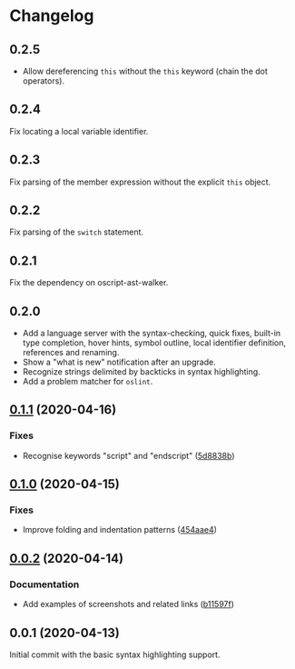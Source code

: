 # Changelog

## 0.2.5

* Allow dereferencing `this` without the `this` keyword (chain the dot operators).

## 0.2.4

Fix locating a local variable identifier.

## 0.2.3

Fix parsing of the member expression without the explicit `this` object.

## 0.2.2

Fix parsing of the `switch` statement.

## 0.2.1

Fix the dependency on oscript-ast-walker.

## 0.2.0

* Add a language server with the syntax-checking, quick fixes, built-in type completion, hover hints, symbol outline, local identifier definition, references and renaming.
* Show a "what is new" notification after an upgrade.
* Recognize strings delimited by backticks in syntax highlighting.
* Add a problem matcher for `oslint`.

## [0.1.1](https://github.com/prantlf/vscode-oscript/compare/v0.1.0...v0.1.0) (2020-04-16)

### Fixes

* Recognise keywords "script" and "endscript" ([5d8838b](https://github.com/prantlf/vscode-oscript/commit/5d8838b60994f2b4d4f8083f05f44e7cfe25d31b))

## [0.1.0](https://github.com/prantlf/vscode-oscript/compare/v0.0.2...v0.1.0) (2020-04-15)

### Fixes

* Improve folding and indentation patterns ([454aae4](https://github.com/prantlf/vscode-oscript/commit/454aae4a52c38f9e830265fd764d55bade984d27))

## [0.0.2](https://github.com/prantlf/vscode-oscript/compare/v0.0.1...v0.0.2) (2020-04-14)

### Documentation

* Add examples of screenshots and related links ([b11597f](https://github.com/prantlf/vscode-oscript/commit/b11597fd348cd7631561e2077cd8a353935cfbd8))

## 0.0.1 (2020-04-13)

Initial commit with the basic syntax highlighting support.
